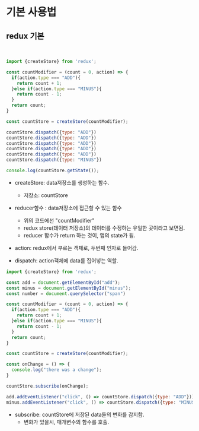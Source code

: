 # 기본 사용법





## redux 기본

<br>

```js
import {createStore} from 'redux';

const countModifier = (count = 0, action) => {
  if(action.type === "ADD"){
    return count + 1;
  }else if(action.type === "MINUS"){
    return count - 1;
  }
  return count;
}

const countStore = createStore(countModifier);

countStore.dispatch({type: "ADD"})
countStore.dispatch({type: "ADD"})
countStore.dispatch({type: "ADD"})
countStore.dispatch({type: "ADD"})
countStore.dispatch({type: "ADD"})
countStore.dispatch({type: "MINUS"})

console.log(countStore.getState());
```

* createStore: data저장소를 생성하는 함수.
    - 저장소: countStore

* reducer함수 : data저장소에 접근할 수 있는 함수
    - 위의 코드에선 "countModifier"
    - redux store(데이터 저장소)의 데이터를 수정하는 유일한 곳이라고 보면됨.
    - reducer 함수가 return 하는 것이, 앱의 state가 됨.

* action: redux에서 부르는 객체로, 두번째 인자로 들어감.
    
* dispatch: action객체에 data를 집어넣는 역할.

```js
import {createStore} from 'redux';

const add = document.getElementById("add");
const minus = document.getElementById("minus");
const number = document.querySelector("span")

const countModifier = (count = 0, action) => {
  if(action.type === "ADD"){
    return count + 1;
  }else if(action.type === "MINUS"){
    return count - 1;
  }
  return count;
}

const countStore = createStore(countModifier);

const onChange = () => {
  console.log("there was a change");
}

countStore.subscribe(onChange);

add.addEventListener("click", () => countStore.dispatch({type: "ADD"}))
minus.addEventListener("click", () => countStore.dispatch({type: "MINUS"}))


```


* subscribe: countStore에 저장된 data들의 변화를 감지함.
    - 변화가 있을시, 매개변수의 함수를 호출.